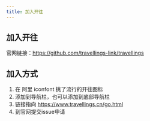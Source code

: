 ```yaml
---
title: 加入开往
---
```



## 加入开往
官网链接：https://github.com/travellings-link/travellings

## 加入方式
1. 在 阿里 iconfont  挑了流行的开往图标
2. 添加到导航栏，也可以添加到底部导航栏
3. 链接指向 https://www.travellings.cn/go.html
4. 到官网提交issue申请